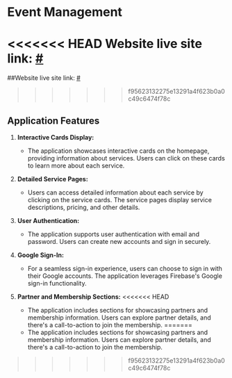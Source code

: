 # Event Management
<<<<<<< HEAD
Website live site link: [#](#)
=======
##Website live site link: [#](#)
>>>>>>> f95623132275e13291a4f623b0a0c49c6474f78c

## Application Features

1. **Interactive Cards Display:**
   - The application showcases interactive cards on the homepage, providing information about services. Users can click on these cards to learn more about each service.

2. **Detailed Service Pages:**
   - Users can access detailed information about each service by clicking on the service cards. The service pages display service descriptions, pricing, and other details.

3. **User Authentication:**
   - The application supports user authentication with email and password. Users can create new accounts and sign in securely.

4. **Google Sign-In:**
   - For a seamless sign-in experience, users can choose to sign in with their Google accounts. The application leverages Firebase's Google sign-in functionality.

5. **Partner and Membership Sections:**
<<<<<<< HEAD
   - The application includes sections for showcasing partners and membership information. Users can explore partner details, and there's a call-to-action to join the membership.
=======
   - The application includes sections for showcasing partners and membership information. Users can explore partner details, and there's a call-to-action to join the membership.
>>>>>>> f95623132275e13291a4f623b0a0c49c6474f78c
